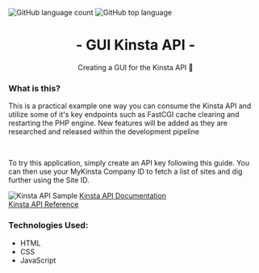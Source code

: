 ![GitHub language count](https://img.shields.io/github/languages/count/tokenAPIguy/KinstaAPI-GUI)
![GitHub top language](https://img.shields.io/github/languages/top/tokenAPIguy/KinstaAPI-GUI?color=yellow)

<div>
<h1 align="center">- GUI Kinsta API -</h1> 
<p align="center" font-size="24">Creating a GUI for the Kinsta API 🚀</p>

<h3>What is this?</h3>
<p>This is a practical example one way you can consume the Kinsta API and utilize some of it's key endpoints such as FastCGI cache clearing and restarting the PHP engine. New features will be added as they are researched and released within the development pipeline</p><br />
<p>To try this application, simply create an API key following this guide. You can then use your MyKinsta Company ID to fetch a list of sites and dig further using the Site ID.</p>

![Kinsta API Sample](https://github.com/tokenAPIguy/KinstaAPI-GUI/assets/77429039/852fa38f-9db1-48c5-aede-2cacc0f6d2d8)
<a href="https://kinsta.com/docs/kinsta-api-intro/">Kinsta API Documentation</a>
  <br />
<a href="https://api-docs.kinsta.com/#section/Introduction">Kinsta API Reference</a>

<h3>Technologies Used:</h3>
<ul>
  <li>
   HTML
  </li>
  <li>
   CSS
  </li>
  <li>
   JavaScript
  </li>
</ul>

